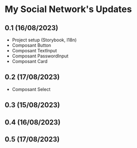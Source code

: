 # My Social Network's Updates

## 0.1 (16/08/2023)
- Project setup (Storybook, I18n)
- Composant Button
- Composant TextInput
- Composant PasswordInput
- Composant Card

## 0.2 (17/08/2023)
- Composant Select

## 0.3 (15/08/2023)

## 0.4 (16/08/2023)

## 0.5 (17/08/2023)
